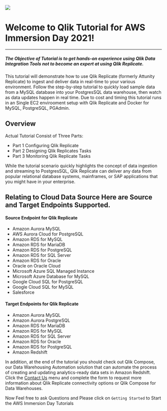 
![](/images/aws_immersion.png)  
# Welcome to Qlik Tutorial for AWS Immersion Day 2021! 
________________________________________________________________

##### The Objective of Tutorial is to get hands-on experience using Qlik Data Integration Tools not to become an expert at using Qlik Replicate.

This tutorial will demonstrate how to use Qlik Replicate (formerly Attunity Replicate) to ingest and deliver data in real-time to your various environment. Follow the step-by-step tutorial to quickly load sample data from a MySQL database into your PostgresSQL data warehouse, then watch as data updates happen in real time.  Due to cost and timing this tutorial runs in an Single EC2 envirooment setup with Qlik Replicate and Docker for MySQL, PostgreSQL, PGAdmin.

## Overview
Actual Tutorial  Consist of Three Parts:
* Part 1 Configuring Qlik Replicate
* Part 2 Designing Qlik Replicates Tasks
* Part 3 Monitoring Qlik Replicate Tasks 

While the tutorial scenario quickly highlights the concept of data ingestion and streaming to PostgresSQL, 
Qlik Replicate can deliver any data from popular relational database systems, mainframes, or SAP applications that you might have in your enterprise.

## Relating to Cloud Data Source Here are Source and Target Endpoints Supported.  



#### Source Endpoint for Qlik Replicate
* Amazon Aurora MySQL
* AWS Aurora Cloud for PostgreSQL
* Amazon RDS for MySQL
* Amazon RDS for MariaDB
* Amazon RDS for PostgreSQL
* Amazon RDS for SQL Server
* Amazon RDS for Oracle
* Oracle on Oracle Cloud
* Microsoft Azure SQL Managed Instance
* Microsoft Azure Database for MySQL
* Google Cloud SQL for PostgreSQL
* Google Cloud SQL for MySQL
* Salesforce
#### Target Endpoints for Qlik Replicate
* Amazon Aurora MySQL
* Amazon Aurora PostgreSQL
* Amazon RDS for MariaDB
* Amazon RDS for MySQL
* Amazon RDS for SQL Server
* Amazon RDS for Oracle
* Amazon RDS for PostgreSQL
* Amazon Redshift

In addition, at the end of the tutorial you should check out Qlik Compose, our Data Warehousing Automation solution that can automate the process of creating and updating analytics-ready data sets in Amazon Redshift. Click the [Contact Us](../contact_us) menu and complete the form to request more information about Qlik Replicate connectivity options or Qlik Compose for Data Warehouses.

Now Feel free to ask Questions and Please click on `Getting Started` to Start the AWS Immersion Day Tutorials
